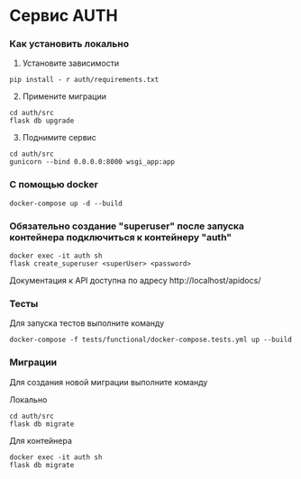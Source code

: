 # Сервис AUTH
### Как установить локально
1. Установите зависимости
```
pip install - r auth/requirements.txt
```
2. Примените миграции
```
cd auth/src
flask db upgrade
```
3. Поднимите сервис
```
cd auth/src
gunicorn --bind 0.0.0.0:8000 wsgi_app:app 
```
### С помощью docker
```
docker-compose up -d --build
```
### Обязательно создание "superuser" после запуска контейнера подключиться к контейнеру "auth"
```
docker exec -it auth sh
flask create_superuser <superUser> <password>
```
Документация к API доступна по адресу http://localhost/apidocs/
### Тесты
Для запуска тестов выполните команду
```
docker-compose -f tests/functional/docker-compose.tests.yml up --build
```
### Миграции
Для создания новой миграции выполните команду

 Локально
```
cd auth/src
flask db migrate
```
 Для контейнера
```
docker exec -it auth sh
flask db migrate
```